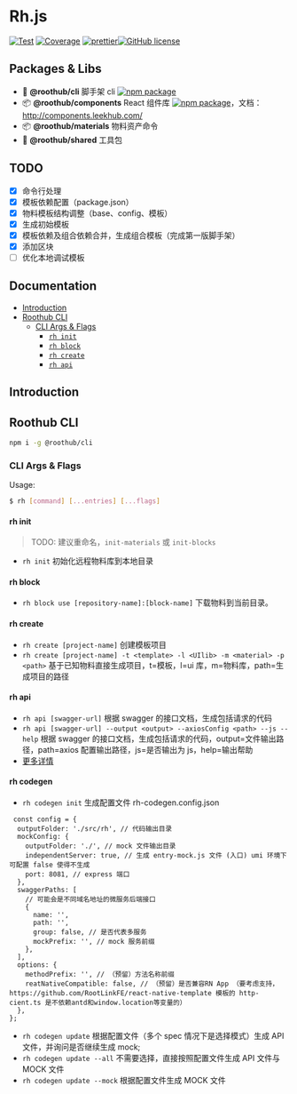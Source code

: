 # Rh.js

[![Test](https://github.com/RootLinkFE/rh.js/workflows/Test/badge.svg)](https://github.com/RootLinkFE/rh.js/actions?query=workflow%3ATest) [![Coverage](https://codecov.io/gh/RootLinkFE/rh.js/branch/master/graph/badge.svg?token=SVSI9X9OF8)](https://codecov.io/github/RootLinkFE/rh.js/) [![prettier](https://img.shields.io/badge/code_style-prettier-ff69b4.svg?style=flat-square)](https://prettier.io/)[![GitHub license](https://img.shields.io/github/license/mashape/apistatus.svg?style=flat-square)](https://github.com/RootLinkFE/rh.js/blob/master/LICENSE)

## Packages & Libs

- 🚀 **@roothub/cli** 脚手架 cli [![npm package](https://img.shields.io/npm/v/@roothub/cli.svg)](https://www.npmjs.com/package/@roothub/cli)
- 📦 **@roothub/components** React 组件库 [![npm package](https://img.shields.io/npm/v/@roothub/components.svg)](https://www.npmjs.com/package/@roothub/components)，文档：http://components.leekhub.com/
- 📦 **@roothub/materials** 物料资产命令
- 🐠 **@roothub/shared** 工具包

## TODO

- [x] 命令行处理
- [x] 模板依赖配置（package.json）
- [x] 物料模板结构调整（base、config、模板）
- [x] 生成初始模板
- [x] 模板依赖及组合依赖合并，生成组合模板（完成第一版脚手架）
- [x] 添加区块
- [ ] 优化本地调试模板

## Documentation

<!-- START doctoc generated TOC please keep comment here to allow auto update -->
<!-- DON'T EDIT THIS SECTION, INSTEAD RE-RUN doctoc TO UPDATE -->

- [Introduction](#introduction)
- [Roothub CLI](#roothub-cli)
  - [CLI Args & Flags](#cli-args--flags)
    - [`rh init`](#rh-init)
    - [`rh block`](#rh-block)
    - [`rh create`](#rh-create)
    - [`rh api`](#rh-api)

<!-- END doctoc generated TOC please keep comment here to allow auto update -->

## Introduction

## Roothub CLI

```sh
npm i -g @roothub/cli
```

### CLI Args & Flags

Usage:

```sh
$ rh [command] [...entries] [...flags]
```

#### rh init

> TODO: 建议重命名，`init-materials` 或 `init-blocks`

- `rh init` 初始化远程物料库到本地目录

#### rh block

- `rh block use [repository-name]:[block-name]` 下载物料到当前目录。

#### rh create

- `rh create [project-name]` 创建模板项目
- `rh create [project-name] -t <template> -l <UIlib> -m <material> -p <path>` 基于已知物料直接生成项目，t=模板，l=ui 库，m=物料库，path=生成项目的路径

#### rh api

- `rh api [swagger-url]` 根据 swagger 的接口文档，生成包括请求的代码
- `rh api [swagger-url] --output <output> --axiosConfig <path> --js --help` 根据 swagger 的接口文档，生成包括请求的代码，output=文件输出路径，path=axios 配置输出路径，js=是否输出为 js，help=输出帮助
- [更多详情](./packages/cli/src/commands/api/README.md)

#### rh codegen

- `rh codegen init` 生成配置文件 rh-codegen.config.json

```
 const config = {
  outputFolder: './src/rh', // 代码输出目录
  mockConfig: {
    outputFolder: './', // mock 文件输出目录
    independentServer: true, // 生成 entry-mock.js 文件 (入口) umi 环境下可配置 false 使得不生成
    port: 8081, // express 端口
  },
  swaggerPaths: [
    // 可能会是不同域名地址的微服务后端接口
    {
      name: '',
      path: '',
      group: false, // 是否代表多服务
      mockPrefix: '', // mock 服务前缀
    },
  ],
  options: {
    methodPrefix: '', // （预留）方法名称前缀
    reatNativeCompatible: false, // （预留）是否兼容RN App （要考虑支持，https://github.com/RootLinkFE/react-native-template 模板的 http-cient.ts 是不依赖antd和window.location等变量的）
  },
};
```

- `rh codegen update` 根据配置文件（多个 spec 情况下是选择模式）生成 API 文件，并询问是否继续生成 mock;
- `rh codegen update --all` 不需要选择，直接按照配置文件生成 API 文件与 MOCK 文件
- `rh codegen update --mock` 根据配置文件生成 MOCK 文件
